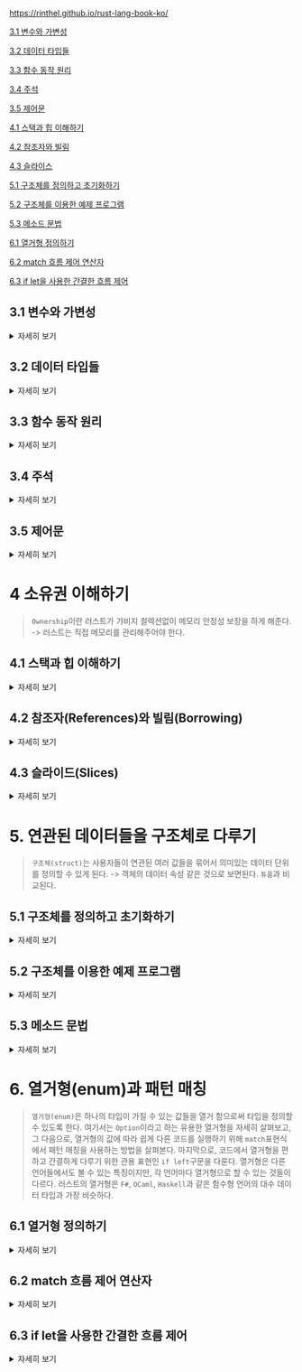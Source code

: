 https://rinthel.github.io/rust-lang-book-ko/

[3.1 변수와 가변성](#-3.1-변수와-가변성) 

[3.2 데이터 타입들](#32-데이터-타입들)

[3.3 함수 동작 원리](#33-함수-동작-원리)

[3.4 주석](#34-주석)

[3.5 제어문](#35-제어문)

[4.1 스택과 힙 이해하기](#41-스택과-힙-이해하기)

[4.2 참조자와 빌림](#42-참조자references와-빌림borrowing)

[4.3 슬라이스](#43-슬라이드slices)

[5.1 구조체를 정의하고 초기화하기](#51-구조체를-정의하고-초기화하기)

[5.2 구조체를 이용한 예제 프로그램](#52-구조체를-이용한-예제-프로그램)

[5.3 메소드 문법](#53-메소드-문법)

[6.1 열거형 정의하기](#61-열거형-정의하기)

[6.2 match 흐름 제어 연산자](#62-match-흐름-제어-연산자)

[6.3 if let을 사용한 간결한 흐름 제어](#63-if-let을-사용한-간결한-흐름-제어)

## 3.1 변수와 가변성
<details>
    <summary>자세히 보기</summary>
    
### 변수와 가변성

> Rust에서 기본 변수는 불변성이다. 변수가 불변성인 경우, 일단 값이 bound되면 해당 값을 변경할 수 없다.
> 만약에 불변성으로 선언한 것의 값을 변경하고자 하는 시도를 하면 컴파일 타임의 에러를 얻게 된다.

```rust
    let x = 5;
    println!("The value of x is: {}", x);
    x = 6;
    println!("The value of x is: {}", x);
```
이렇게 하고 <code>cargo run</code>을 실행시켜보면 다음과 같은 에러를 볼 수 있다.
![스크린샷 2023-06-11 오후 10 05 32](https://github.com/in-ch/rust_study/assets/49556566/edd552db-b141-41e0-ae98-7bf4e9f042fd)
> 에러가 나타나는 이유는 <code>불변성 변수에 재할당</code>이 문제가 된 것이다. 따라서 불변성 변수 <code>x</code>에 두 번째로 값을 할당했기 떄문이다. 
  우리가 이전에 불변성으로 선언한 것의 값을 변경하고자 하는 시도를 하면 컴파일 타임의 에러를 얻게 되고 이로 인해 버그가 발생할 수 있기 때문에 중요하다. 

### mut를 활용해서 가변성 추가하기

> <code>mut</code> 접두어를 통해 가변성 변수를 선언할 수 있다. 이는 변수의 값이 변경을 허용하는 것에 추가로 향후 코드를 보는 사람에게 코드의 다른 부분에서 해당 변수의 값을 변경할 것이라는 의도를 주지시켜준다. 
```rust
    fn main() {
        let mut x = 5;
        println!("The value of x is: {}", x);
        x = 6;
        println!("The value of x is: {}", x);
    }
```
![스크린샷 2023-06-11 오후 10 19 53](https://github.com/in-ch/rust_study/assets/49556566/451a6e93-50f2-4e49-99e9-07c228802ea8)


### 변수와 상수 간의 차이점들

> 불변성 변수와 마찬가지로 상수 또한 이름으로 bound된 후에는 값의 변경이 허용되지 않지만, 상수와 변수는 조금 다르다.

1. 상수는 const 키워드를 사용해야 하며 mut를 허용하지 않는다. -> 불변성 그 자체이다.
2. 상수는 전체 영역을 포함하여 어떤 영역에서도 선언될 수 있다. -> 코드의 많은 부분에서 사용될 필요가 있는 값을 다루는데 유용하다.
3. 상수는 오직 상수 표현식만 설정될 수 있지, 함수 호출의 결과값이나 그 외의 실행 시간에 결정되는 값이 설정될 수 없다.
   ex)
```rust
   const MAX_POINTS: u32 = 100_000;
```

### Shadowing

> 이전에 선언한 변수와 같은 새 변수를 선언할 수 있고, 새 변수는 이전 변수를 shadows를 하게 된다. -> 러스트인들은 이를 첫 변수가 두 번째에 의해 shadowed 됐다고 표현한다.
> let 키워드를 사용해서 반복하여 같은 변수명으로 변수를 shadow할 수 있다.

다음 예제는 x에 처음 5를 bind를 하고 shadow하여 원본에 1를 더해서 6더하고 이런 식으로 반복한다.

```rust
    let x = 5;
    let x = x + 1;
    let x = x + 2;

    println!("The value of x is: {}", x);
```

그런데 만약에 <code>let</code>를 사용하지 않고 <code>mut</code>로 선언하게 되면 컴파일 시 에러를 얻게 된다.

### mut과 let의 차이점

- <code>mut</code>와 <code>shadowing</code>의 차이점은 <code>let</code> 키워드를 다시 사용하여 효과적으로 새 변수를 선언하고, 값의 유형을 변경할 수 있으면서도 동일 이름을 사용할 수 있다는 점이다. 
- 변수를 지속적으로 변하게 싶으면 <code>mut</code>을 쓰고 변수를 새로 할당하고 싶으면 <code>let</code> 키워드를 쓰면 된다.
    
```rust
let spaces = "   ";
let spaces = spaces.len();
```
- 이게 가능한 이유는 첫 변수가 <b>문자열 유형</b>이고 두 번째 변수도 첫 번째 것과 동일한 이름을 가진 새롭게 정의된 <b>숫자 유형</b>의 변수이기 때문이다. 즉, 두번째 번수가 첫번째 변수를 덮어쓰기 한 것이다.

```rust
let mut spaces = "   ";
spaces = spaces.len();
```
- 이건 문제가 되는데 <code>spaces</code>가 첫번째 줄에서 문자형이고 두번째 줄에서 숫자형이기 때문에 컴파일-시의 에러가 발생하게 된다. 

</details>

## 3.2 데이터 타입들

<details>
    <summary>자세히 보기</summary>
    
> 기억해야할 것은 Rust에는 변수가 어떤 형태의 데이터인지 명시해줘야한다. -> 타입은 고정적이다. (컴파일 시 반드시 모든 변수의 타입이 정해져 있어야 한다.)
```rust
let guess: u32 = "42".parse().expect("Not a number!");
```
> 데이터의 타입은 크게 스칼라와 컴파운드, 둘로 나뉜다.

### 스칼라

스칼라는 하나의 값으로 표현되는 타입이다. (정수, 부동소수점 숫자, boolean, 문자 -> 이렇게 네가지를 보유하고 있다.)

- 정수형 : 소수점이 없는 숫자이다. 2장에서는 u32타입인 정수형을 사용했었다. -> 부호 없는 32비트 변수임을 나타냄. -> 만약 부호가 있다면 i32처럼 u대신 i로 시작함.

| Length | Signed | Unsigned |
|--------|--------|----------|
| 8-bit  | i8     | u8       |
| 16-bit | i16    | u16      |
| 32-bit | i32    | u32      |
| 64-bit | i64    | u64      |
| arch   | isize  | usize    |

- 여기서 <code>Signed</code>과 <code>Unsigned</code>의 차이점은 양수와 음수의 차이이다. 
- 각 부호 변수는 -2^(n - 1) 부터  2^(n - 1) - 1까지의 값을 포괄한다. 여기서 n은 사용되는 타입의 비트 수 이다. 즉, i8은 -(2^7) 에서 2^7 - 1 까지의 값, 즉 -128 에서 127 사이의 값을 저장할 수 있다. 미부호 타입은 0 에서 2^(n - 1) 까지의 값을 저장할 수 있다. 즉, u8 타입은 0 에서 2^(8 - 1) 다시 말해, 0 에서 255 까지의 값을 저장할 수 있습니다.

- isize와 usize 타입은 프로그램이 동작하는 컴퓨터 환경이 64-bits인지 32-bit인지에 따라 쓰인다.

### 정수형 리터럴

- Number literals Example

| Number literals | Example      |
|-----------------|--------------|
| Decimal         | 98_222       |
| Hex             | 0xff         |
| Octal           | 0o77         |
| Binary          | 0b1111_0000  |
| Byte (u8 only)  | b'A'         |

일반적인 경우에는 (심지어 64bit환경에서도) i32가 일반적으로 좋은 선택이다.

### 부동 소수점 타입
- Rust에는 소수점을 갖는 숫자인 부동소수점 숫자를 위한 두 가지 기본 타입이 있다. -> 32bit와 64bit의 크기를 가진 <code>f32</code>와 <code>f64</code>가 있다.
- 기본 타입은 <code>f64</code>인데 그 이유는 더 좋기 떄문이다.

ex)
```rust
let x = 2.0; // f64
let y:f32 = 3.0; // f32
```
- f32타입은 1배수의 정밀도인 부동소수점이고, f64는 2배수의 정밀도인 부동소수점이다.

### 수학적 연산들
  let을 사용하면 rust가 알아서 산출된 값을 변수로 bound한다.

ex)
```rust
// addition
let sum = 5 + 10;

    // subtraction
    let difference = 95.5 - 4.3;

    // multiplication
    let product = 4 * 30;

    // division
    let quotient = 56.7 / 32.2;

    // remainder
    let remainder = 43 % 5;
```

### Boolean 타입

일반적인 다른 언어와 사용법이 같다. <code>bool</code> 키워드를 사용한다.

ex)
```rust
fn main() {
let t = true;

    let f: bool = false; // with explicit type annotation

}
```

### 문자 타입
- Rust의 <code>char</code>는 이 언어의 가장 근본적인 알파벳 타입이다. 
- ''와 ""는 다르다. -> ""는 <code>string</code>이고 ''는 <code>char</code>이다.
- ''는 <code>Unicode Scalar</code>를 표현하는 값이고 이는 한국어/중국어/일본어, 이모티콘 등 모두 사용 가능한 char 타입이다. -> ""와 ''의 차이점에 대해서는 8장 String에서 더 자세히 다룬다.

### 복합 타입들

- 튜플은 다양한 타입의 몇 개의 숫자를 집합시켜 하나의 복합 타입으로 만드는 일반적인 방법이다.
- 괄호 안에 콤마로 구분되는 값들의 목록을 작성하여 튜플을 만든다. -> 다 달라도 된다.

ex)
```rust
let tup: (i32, f64, u8) = (500, 6.4, 1);
```

> 튜플은 단일 요소를 위한 복합계로 고려되었기에 전체가 bind된다. 개별적으로 끄내기 위해서는 구조분해를 해야한다.

ex)
```rust
let tup = (500, 6.4, 1);
let (x, y, z) = tup;
println!("The value of y is : {}", y);
```

> 구조분해에 추가로 뒤에 마침표(.) 뒤에 접근하기 원하는 값의 색인을 넣는 것을 통해 튜플의 요소에 직접적으로 접근할 수 있다.

ex)
```rust
let x: (i32, f64, u8) = (500, 6.4, 1);
let five_hundred = x.0;
let six_point_four = x.1;
let one = x.2;
```

뭔 배열에서 x[0]쓰는 것과 비슷하냐 ㅋㅋㅋㅋ
당연히 튜플의 첫 번째 색인은 0이다.

### 배열

튜플과 다르게 배열의 모든 요소는 모두 같은 타입이여야 한다. 또한 고정된 길이를 갖게 되며 한번 선언되면 크기는 <b>커지거나 작아지지 않는다.</b> -> 가변적이게 사용하고 싶다면 8장에서 배우는 벡터를 사용해야 한다.

ex)
```rust
let a = [1, 2, 3, 4, 5];
```

- 배열의 요소에 접근하기

일반적인 방법과 같다.
```rust
let a = [1, 2, 3, 4, 5];

    let first = a[0];
    let second = a[1];
```

- 여기서 다른 언어와 다른 점은 만약 배열의 크기가 넘은 index을 호출할 경우 Rust는 프로그램이 오류와 함께 종료될 때 패닉한다. -> 메모리 접근을 허용하고 계속 진행하는 대신 즉시 종료한다. -> 실행 중에 에러가 나오는 것이다.
- 배열이 유용할 때는 데이터를 heap보다 stack에 할당하는 것을 원하거나, 항상 고정된 숫자의 요소를 갖는다고 확신하고 싶을 때 사용하는 것이다. 

ex) 월 단위
```rust
let months = ["January", "February", "March", "April", "May", "June", "July",
              "August", "September", "October", "November", "December"];
```

</details>

## 3.3 함수 동작 원리

<details>
    <summary>자세히 보기</summary>

> <code>fn</code> 키워드를 이용해서 함수를 만들 수 있다.
> Rust는 <code>뱀 형태</code>로 변수나 함수 이름의 규칙으로 사용한다. (ex some_function )
> <code>뱀 형태</code>에서는 모든 문자는 소문자를 사용하며 밑줄 표시로 단어를 구분한다. 

```rust
fn main() {
    println!("Hello world");
}

fn another_function() {
    println!("Another function.");
}
```

- <code>main()</code> 함수 앞에 <code>anotion_function()</code>를 써도 상관없다.

### 함수의 매개변수
  > 함수는 함수 고유한 부분인 특별한 변수 매개변수를 갖는 형식으로 선언될 수 있다.
  > 여기서 전달되는 상수를 전달인자라고 부른다. 여기서 <code>전달인자</code>와 <code>매개변수</code>를 혼용해서 사용하는 경향이 있다. 

```rust
fn main() {
    another_function(5);
}

fn another_function(x: i32) {
    println!("The value of x is: {}", x);
}
```

> 위의 예제는 x 매개변수를 선언하고 형식은 i32로 한 것이다.

- 여기서 x는 <code>매개변수</code>이고 x값에 들어간 5가 <code>전달인자</code>이다.

### 함수의 표현식

```rust
fn main() {
    let x = 5;

    let y = {
        let x = 3;
        x + 1
    };

    println!("The value of y is: {}", y);
}
```

> 여기서 y안에 x를 선언했는데, x + 1은 뒤에 세미클론이 없다는 게 특징이다.
  표현식은 종결을 나타내는 세미콜론을 사용하지 않는다. 만약 세미콜론을 표현식 마지막에 추가하면, 이는 구문으로 변경되고 반환 값이 아니게 된다.


### 반환 값을 갖는 함수
  > 함수는 그들을 호출한 코드에 값을 반환할 수 있다.
    그들의 타입은 화살표 (->) 뒤에 선언해야 한다.

```rust
fn five() -> i32 {
    5
}

fn main() {
    let x = five();

    println!("The value of x is: {}", x);
}
```

> 여기서 five는 단지 5를 적어놨는데 Rust에서는 이게 함수로 허용된다.
  근데 5뒤에 ;를 찍으면 콘솔에서 에러를 반환한다. 왜냐하면 반환값이 없기 때문이다. 

</details>

## 3.4 주석

<details>
    <summary>자세히 보기</summary>

    > 러스트에서도 주석을 사용할 수 있다.

```rust
// Hello, world. 
```

</details>


## 3.5 제어문

<details>
    <summary>자세히 보기</summary>

> 여기서는 if표현식과 반복문에 대해서 공부해보자.

### if 표현식
  사용법

```rust
fn main() {
    let numver = 3;
    if number < 5 {
        println!("condition was true");
    } else {
        println!("condition was false");
    }
}
```

일반적인 사용법이랑 같은데 다른 점은 ()가 빠져있다.
그리고 이번 코드의 조건은 반드시 bool이어야 한다.

```rust
fn main() {
    let number = 6;

    if number % 4 == 0 {
        println!("number is divisible by 4");
    } else if number % 3 == 0 {
        println!("number is divisible by 3");
    } else if number % 2 == 0 {
        println!("number is divisible by 2");
    } else {
        println!("number is not divisible by 4, 3, or 2");
    }
}
```

### let 구문에서 if문 사용 가능하다.

```rust
fn main() {
    let condition = true;
    let number = if condition {
        5
    } else {
        6
    };

    println!("The value of number is: {}", number);
}
```

> 이렇게 하면 if 식에서 산추된 값이 bound되게 된다.
  단, if식에 속한 각 return 값은 반드시 같은 타입이여야 한다. 

- 만약에 다음과 같이 한다면 오류가 나오게 된다. 

```rust
fn main() {
    let condition = true;

    let number = if condition {
        5
    } else {
        "six"
    };

    println!("The value of number is: {}", number);
}
```

![스크린샷 2023-06-16 오후 11 45 07](https://github.com/in-ch/rust_study/assets/49556566/d8731b72-63bf-45a9-95e9-b0133fa254a0)

### loop 문
  > loop keyword는 Rust에게 그만두라고 명시하여 알려주기 전까지 코드 블럭을 반복 수행한다.
  > CTRL + C 를 통해 종료 시킬 수 있다.
  > 혹은 <code>break</code> keyword를 위치시켜 프로그램이 언제 루프를 멈춰야 하는지 알려줄 수 있다.

```rust
fn main() {
    loop {
        println!("again!");
    }
}
```

### while 문
  > while 문을 통해 조건이 참일때까지만 실행하는 반복문을 만들 수 있다.

```rust
fn main() {
    let mut number = 3;

    while number != 0 {
        println!("{}!", number);

        number = number - 1;
    }

    println!("LIFTOFF!!!");
}
```

### for문 + while

```rust
fn main() {
    let a = [10, 20, 30, 40, 50];
    let mut index = 0;

    while index < 5 {
        println!("the value is: {}", a[index]);

        index = index + 1;
    }
}
```

> 근데 안정성을 높이기 위해서 다음과 같이 할 수 있다.

```rust
fn main() {
    let a = [10, 20, 30, 40, 50];

    for element in a.iter() {
        println!("the value is: {}", element);
    }
}
```

> 혹은 range을 역순하는 rev메소드를 사용해서 다음과 같이 할 수 있다.

```rust
fn main() {
    for number in (1..4).rev() {
        println!("{}!", number);
    }
    println!("LIFTOFF!!!");
}
```

</details>


# 4 소유권 이해하기

> <code>Ownership</code>이란 러스트가 가비지 컬렉션없이 메모리 안정성 보장을 하게 해준다. -> 러스트는 직접 메모리를 관리해주어야 한다.

## 4.1 스택과 힙 이해하기

<details>
    <summary>자세히 보기</summary>

### 스택과 힙 

- 스택과 힙 둘 다 코드상에서 런타임에 사용할 수 있는 메모리의 부분이다. 다만 둘은 다른 방식으로 구조화 되어 있다.

> 스택은 기본적으로 접시와 같이 위로 쌓고 위에서부터 제거한다. 그리고 데이터를 추가하는 것을 pushing on the stack이라고 하고, 제거하는 것을 popping off the stack이라고 한다.
  이렇게 함으로써 데이터를 넣어두기 위한 공간과 데이터를 가져올 공간을 검색할 필요가 없기 때문에 (항상 스택의 꼭대기가 그 공간이기 때문에) 빠르게 동작한다.
  또한 스택은 빠르기를 위해 스택에 담긴 모든 데이터가 결정되어 있는 고정된 크기를 가진다.

> 힙은 크기가 결정되어 있지 않거나 크기가 변경될 수 있는 데이터를 저장한다. -> 포인터를 써야하는데 운영체제가 충분히 커다란 힙 안의 빈 어떤 지점을 찾아서 이 곳을 사용중이라고 표시하고, 해당 지점의 포인터를 우리에게 돌려준다. 이 절차를 allocation on the heap이라고 한다. -> 포인터를 따라가야 하기 때문에 좀 느리다.

### 소유권의 규칙 

1. 러스트의 각각의 값은 해당값의 <code>오너(owner)</code>라고 불리우는 변수를 갖고 있다.
2. 한번에 딱 하나의 오너만 존재할 수 있다.
3. 오너가 스코프 밖으로 벗어나는 떄, 값은 버려진다. (dropped).

- 예를 들어 다음과 같은 변수가 있다고 하자.

```rust
{
    let string = "hello";
} // 여기까지만 유효하다. 
```

여기서 기억할 것은

1. 스코프 안에서 <code>string</code>은 유효하다.
2. 여기서 변수 <code>string</code>은 <code>스트링 레터널</code>이라고 한다. 
3. 이 유효기간은 스코프 밖으로 벗어날 때가지 지속된다.
   이것은 데이터 타입들이 스택에 저장되어있다가 스코프를 벗어날 때 스택으로부터 팝(pop)이 된다.
   그렇다면 힙에 저장되는 데이터들은 어떻게 될까??

### <code>String</code> 타입 

- 다음과 같은 변수가 있다고 보자.

```rust
let string = String::from("hello");
```

- 더블 콜론(::)은 우리가 string_from과 같은 이름을 쓰기 보다는 String 타입 아래의 from 함수를 특정지을 수 있도록 해주는 네임스페이스 연산자이다.
- 다음과 같이하면 변수는 변할 수 있다.

```rust
let mut s = String::from("hello");

s.push_str(", world!"); // push_str()은 해당 스트링 리터럴을 스트링에 붙여줍니다.

println!("{}", s); // 이 부분이 `hello, world!`를 출력할 겁니다.
```
- 여기서 <code>String</code>으로 선언하면 변할 수 있는데, 왜 <code>스트링 레터널</code>은 변하지 않을까? (스코프 안에서만 유효할까?)
- 차이점은 두 타입이 메모리를 쓰는 방식에 있다. 
1. 스트링 리터널 = 컴파일 타임에 알 수 있도록 텍스트가 최종 실행 파일에 직접 하드코딩이 되었다. -> 효율적이고 빠르게 된다.
2. String타입 = <code>String</code> 타입은 변경 가능하고 커질 수 있는 텍스트를 지원하기 위해 만들어 졌고 힙에서 컴파일 타임에는 알 수 없는 어느 정도 크기의 메모리 공간을 할당받아 내용물을 저장할 필요가 있다. -> 런타임에 운영체제로부터 메모리가 요청되어야 한다. <code>String</code>의 사용이 끝났을 때 운영체제에게 메모리를 반납할 방법이 필요하다.
    - 여기서 2번의 경우 <code>Rust</code>는 <code>GC</code>가 없기 때문에 아주 중요한 예제이다.
    - 따라서 <code>GC</code>가 없을 경우, 할당받은 메모리가 더 필요없는 시점을 알아서 명시적으로 이를 반납하는 코드를 호출하는 것은 프로그래머의 책임이 된다. 

- <code>String</code>이 요구한 메모리를 운영체제에게 반납하는 자연스러운 지점이 있다. s가 스코프 밖으로 벗어날 때이다. 변수가 스코프 밖으로 벗어나면, 러스트는 우리를 위해 특별한 함수를 호출한다. 이 함수를 <code>drop</code>이라고 부르고, String의 메모리를 개발자가 반환하도록 하는 코드를 집어넣을 수 있다. 러스트는 } 괄호가 닫힐때 자동적으로 drop을 호출합니다.
- 요약하자면 <code>rust</code>는 괄호가 닫힐때 자동적으로 <code>drop</code>을 호출한다. 

- 이 패턴은 매우 단순해 보이지만, 우리가 <code>힙</code>에 할당시킨 데이터를 사용하는 여러 개의 변수를 사용하고자 할 경우와 같이 좀더 복잡한 상황에서, 코드의 동작은 예기치 못할 수 있다. 이제 그런 경우을 살펴보자.

### 변수와 데이터가 상호작용하는 방법: 이동(move)

다음과 같은 코드가 있다고 보자.

```rust
let s1 = String::from("hello");
let s2 = s1;
```

> 이렇게하면 s1는 무효화되기 때문에 얇은 복사와 비슷한 개념인 이동(move)된다. 즉, s1의 값은 s2로 옮겨지는 것이다.
  만약 s1이 무효화되지 않았다면 drop됐을 때 s1, s2가 동시에 해제되기 때문에 <code>double free</code>라는 오류가 발생하여 메모리 안정성 버그가 생긴다.
![trpl04-04](https://user-images.githubusercontent.com/49556566/205492117-7cbf6079-ca5f-4e81-900d-7018844d960e.svg)

### 변수와 데이터가 상호작용하는 방법: 클론

- 만약 <code>string</code>의 <code>스택 데이터</code> 뿐 아니라 <code>힙 데이터</code>를 깊이 복사하기를 원한다면, <code>clone</code>이라는 공용 메소드를 사용해야 한다.

```rust
let s1 = String::from("hello");
let s2 = s1.clone();

println!("s1 = {}, s2 = {}", s1, s2);
```

### 스택에만 있는 데이터 복사: 복사

```rust
let x = 5;
let y = x;

println!("x = {}, y = {}", x, y);
```

> 이 코드는 <code>clone</code>을 호출하지 않았지만, x도 유효하고 y로 이동하지 않았다. 
  이유는 정수형과 같이 컴파일 타입에 결정되어 있는 크기의 타입은 <code>스택</code>에 모두 저장되기 때문에, 실제 값의 복사본이 빠르게 만들어질 수 있기 때문이다. 

- Copy가 가능한 정수형 타입들
  1. u32와 같은 모든 정수형 타입들
  2. true와 false값을 갖는 bool
  3. f64와 같은 모든 부동 소수점 타입들
  4. Copy가 가능한 타입만으로 구성된 튜플들 (i32, i32)는 copy가 되자만 (i32, String)은 안된다.

### 소유권과 함수 

```rust
fn main() {
    let s = String::from("hello");  // s가 스코프 안으로 들어옴

    takes_ownership(s);             // s의 값이 함수 안으로 이동
                                    // ... 그리고 이제 더이상 유효하지 않음
    let x = 5;                      // x가 스코프 안으로 들어옴

    makes_copy(x);                  // x가 함수 안으로 이동했지만
                                    // i32는 Copy가 되므로, x를 이후에 계속
                                    // 사용 가능

} // 여기서 x는 스코프 밖으로 나가고, s도 그 후 나간다. 하지만 s는 이미 이동되었으므로,
  // 별다른 일이 발생하지 않음.

fn takes_ownership(some_string: String) { // some_string이 스코프 안으로 들어옴
    println!("{}", some_string);
} // 여기서 some_string이 스코프 밖으로 벗어났고 `drop`이 호출, 메모리는
  // 해제되었습니다.

fn makes_copy(some_integer: i32) { // some_integer이 스코프 안으로 들어옴.
    println!("{}", some_integer);
} // 여기서 some_integer가 스코프 밖으로 벗어났습니다. 별다른 일은 발생하지 않음.
```

- 여기서 만일 <code>s</code>를 <code>takes_ownership</code> 함수를 호출한 이후에 사용하려 한다면, 러스트는 컴파일 타입 오류를 낼 것이다. 

- 또다른 예제 

```rust
fn main() {
    let s1 = gives_ownership();         // gives_ownership은 반환값을 s1에게
                                        // 이동

    let s2 = String::from("hello");     // s2가 스코프 안에 들어옴

    let s3 = takes_and_gives_back(s2);  // s2는 takes_and_gives_back 안으로
                                        // 이동되었고, 이 함수가 반환값을 s3으로도
                                        // 이동

} // 여기서 s3는 스코프 밖으로 벗어났으며 drop이 호출. s2는 스코프 밖으로
  // 벗어났지만 이동되었으므로 아무 일도 일어나지 않음. s1은 스코프 밖으로
  // 벗어나서 drop이 호출

fn gives_ownership() -> String {             // gives_ownership 함수가 반환 값을
                                             // 호출한 쪽으로 이동시킴  

    let some_string = String::from("hello"); // some_string이 스코프 안에 들어옴

    some_string                              // some_string이 반환되고, 호출한 쪽의
                                             // 함수로 이동
}

// takes_and_gives_back 함수는 String을 하나 받아서 다른 하나를 반환
fn takes_and_gives_back(a_string: String) -> String { // a_string이 스코프
                                                      // 안으로 들어옴

    a_string  // a_string은 반환되고, 호출한 쪽의 함수로 이동
}
```

</details>



## 4.2 참조자(References)와 빌림(Borrowing) 

<details>
    <summary>자세히 보기</summary>

- 위의 예제에서 마지막에 등장한 튜플을 이용하는 이슈는 <code>String</code>을 호출하는 함수 쪽으로 반환함으로써 <code>calculate_length</code>를 호출한 이후에도 여전히 <code>String</code>을 이용할 수 있도록 하는 것인데, 그 이유는 <code>String</code>이 <code>calculate_length</code> 안쪽으로 이동되었기 떄문이다. 

- 또 다른 예제 

```rust
fn main() {
    let s1 = String::from("hello");

    let len = calculate_length(&s1);

    println!("The length of '{}' is {}.", s1, len);
}

fn calculate_length(s: &String) -> usize {
    s.len()
}
```

- 변수 선언부와 함수 반환값에 있던 튜플 코드가 모두 없어졌다. 
- <code>calculate_length</code> 함수에 <code>&s1</code>를 넘기고, 함수의 정의 부분에는 <code>String</code>이 아니라 <code>&String</code>을 이용했다는 점을 주목

- 이 엠퍼센드(&) 기호가 <code>참조자</code>이며, 이는 어떤 값을 소유권을 넘기지 않고 참조할 수 있도록 해준다. 

> <code>&s1</code>문법은 우리가 <code>s1</code>의 값을 참조하지만 소유하지 않는 참조자를 생성하였으므로, 
   소유권을 갖고 있지 않기 떄문에, 이 참조자가 가리키는 값은 참조자가 스코프 밖으로 벗어났을 때도 메모리가 반납되지 않는다.

### 참조자를 통해 빌린 값을 고치려고 한다면 무슨 일이 일어날까? 

- 예제 
```rust
fn main() {
    let s = String::from("hello");

    change(&s);
}

fn change(some_string: &String) {
    some_string.push_str(", world");
}
```
> 이렇게 하면 오류가 발생한다. 왜냐하면 변수가 기본적으로 불변인 것처럼, 참조자도 불변이기 때문이다. 

### 가변 참조자(Mutable References)

> 이를 위해 <code>Mutable References</code>를 사용해야 한다. 

- 단, 특정 스코프 내에서 가변 참조자는 딱 하나만 만들 수 있다.

```rust
fn main() {
    let mut s = String::from("hello");
    change(&mut s);
}

fn change(some_string: &mut String) {
some_string.push_str(", world");
}
```

- 또한 불변 참조자와 가변 참조자를 동시에 사용할 수 없다. 
```rust
let mut s = String::from("hello");

let r1 = &s; // 문제 없음
let r2 = &s; // 문제 없음
let r3 = &mut s; // 큰 문제
```

### 댕글러 참조자(Dangling References)

- <code>댕글러 포인터</code>란 어떤 메모리를 가리키는 포인터를 보존하는 동안, 그 메모리를 해제함으로써 다른 개체에게 사용하도록 줘버렸을 지도 모를 메모리를 참조하고 있는 포인터를 말한다. 
- 단, <code>rust</code>는 참조자들이 댕글링 참조자가 되지 않도록 보장해준다. -> 어떠한 데이터의 참조자를 만들었다면, 컴파일러는 그 참조자가 스코프 밖으로 벗어나기 전에는 데이터가 스코프 밖으로 벗어나지 않을 것임을 확인해 줄 것이다.

- 댕글링 참조자를 만드는 시도
```rust
fn main() {
    let reference_to_nothing = dangle();
}

fn dangle() -> &String {
    let s = String::from("hello");

    &s
}
```

> 위의 예제는 오류가 발생한다. 왜나하면 <code>&s</code>는 스코프를 벗어났을 때 자동으로 메모리에서 할당 해제되기 떄문이다. 
  다음과 같이 해야 한다. 
```rust
fn no_dangle() -> String {
    let s = String::from("hello");

    s
}
```

### 참조자의 규칙
1. 어떠한 경우이든 간, 둘 중 하나만 가질 수 있다.
    - 하나의 가변 참조자
    - 임의 개수의 불변 참조자들
2. 참조자는 항상 유효해야만 한다.


</details>


## 4.3 슬라이드(Slices)

<details>
    <summary>자세히 보기</summary>

### 슬라이스(Slices)
> 소유권을 갖지 않는 또다른 데이터 타입은 슬라이스이다. 
  슬라이스는 컬렉션 전체가 아닌 컬렉션의 연속된 일련의 요소들을 참조할 수 있게 한다.
  <code>[start ... end]</code> 문법을 사용하고 start로 시작해 end는 포함하지 않는 연속 범위를 나타낸다.

```rust
let s = String::from("hello world");

let hello = &s[0..5];
let world = &s[6..11];
```

- 0으로 시작하면 start 생략 가능
- 끝까지 포함하면 end 생략 가능
- 전체 스트링의 슬라이스를 만든다면 양쪽 값 생략 가능 

```rust
let s = String::from("hello world");

let slice1 = &s[..2]; // start 생략 가능
let slice2 = &s[3..]; // end 생략 가능 
let slice3 = &s[..]; // 둘다 생략 가능  
```

### 정리 

- 스트링 리터럴은 슬라이스이다.

- 배열의 슬라이스, 그리고 배열의 슬라이스는 &[i32] 타입을 갖는다.

```rust
let a = [1, 2, 3, 4, 5];

let slice = &a[0..4];
```

> 소유권, 빌림, 그리고 슬라이스의 개념은 러스트 프로그램의 메모리 안정성을 컴파일 타임에 보장하는 것이다. 러스트 언어는 다른 시스템 프로그래밍 언어와 같이 메모리 사용에 제어권을 주지만, 데이터의 소유자가 스코프 밖으로 벗아났을 때 소유자가 자동적으로 데이터를 버리도록 하는 것은 이러한 제어를 위해 추가적인 코드 작성이나 디버깅을 하지 않아도 된다는 것이다.

</details>


# 5. 연관된 데이터들을 구조체로 다루기
> <code>구조체(struct)</code>는 사용자들이 연관된 여러 값들을 묶어서 의미있는 데이터 단위를 정의할 수 있게 된다. -> 객체의 데이터 속성 같은 것으로 보면된다. 
> <code>튜플</code>과 비교된다.

## 5.1 구조체를 정의하고 초기화하기

<details>
    <summary>자세히 보기</summary>

- <code>구조체(Struct)</code>은 튜플과 비슷하다. 튜플과 비슷하게 구조체의 구성요소들은 각자 다른 타입을 지닐 수 있다. 
- 튜플과는 다르게 각 구성요소들은 명명할 수 있어 값이 의미하는 바를 명확하게 인지할 수 있다. (튜플보다 유연하다.)
- <code>struct</code> 키워드를 입력해서 구조체를 만들 수 있다.

```rust
struct User {
    username: String,
    email: String,
    sign: u64,
    active: bool,
}
```
> 구조체를 사용하려면 인스턴스(instance)를 생성해야 한다. key, value를 사용한다.

```rust
let user1 = User {
    email: String::from("someone@example.com"),
    username: String::from("someusername123"),
    active: true,
    sign_in_count: 1,
};
```

> 구조체는 .을 사용해서 불러오면 되고 =를 사용해서 값을 변경할 수 있다. (반드시 <code>mutable</code>이여야 한다.)

```rust
let mut user1 = User {
    email: String::from("someone@example.com"),
    username: String::from("someusername123"),
    active: true,
    sign_in_count: 1,
};

user1.email = String::from("anotheremail@example.com");
```

### 변수명이 필드명과 같을 때 간단하게 필드 초기화하기 
- 변수명과 구조체의 필드명이 같다면, <code>필드 초기화 축약법</code>을 이용할 수 있다. 

```rust
fn build_user(email: String, username: String) -> User {
    User {
        email: email,
        username: username,
        active: true,
        sign_in_count: 1,
    }
}

fn build_user(email: String, username: String) -> User {
    User {
        email,
        username,
        active: true,
        sign_in_count: 1,
    }
}
```

### 구조체 갱신법을 이용하여 기존 구조체 인스턴스로 새 구조체 인스턴스 생성하기 

- 존재하는 인스턴스에서 기존 값의 대부분은 재사용하고, 몇몇 값만 바꿔 새로운 인스턴스를 정의할 수 있다. 
- 밑의 예제에서는 <code>user2</code>에 <code>email</code>과 <code>username</code>은 새로 할당하고, 나머지들은 <code>user1</code>의 값들을 그대로 사용해서 새로운 인스턴스를 생성하는 법을 보여준다. 

```rust
let user1 = User {
    email: String::from("another@example.com"),
    username: String::from("anotherusername567"),
    active: user1.active,
    sign_in_count: user1.sign_in_count,
};

let user2 = User {
    email: String::from("another@example.com"),
    username: String::from("anotherusername567"),
    ..user1
};
```

### 이름이 없고 필드마다 타입은 다르게 정의 가능한 튜플 구조체 

- <code>튜플 구조체</code>는 일반적인 구조체 정의방법과 똑같이 <code>struct</code>키워드를 통해 정의할 수 있고, 튜플의 타입 정의가 키워드 뒤에서 이루어지면 된다. 

```rust
struct Color(i32, i32, i32);
struct Point(i32, i32, i32);

let black = Color(0, 0, 0);
let origin = Point(0, 0, 0);
```
</details>


## 5.2 구조체를 이용한 예제 프로그램

<details>
    <summary>자세히 보기</summary>

> 사각형의 넓이를 계산하는 프로그램을 작성한다. 

rectangles라는 사각형의 넓이를 계산하는 프로그램이다.
```rust
fn main() {
    let length1 = 50;
    let width1 = 30;

    println!(
        "The area of the rectangle is {} square pixels.",
        area(length1, width1)
    );
}

fn area(length: u32, width: u32) -> u32 {
    length * width;
}
```

### 튜플을 이용한 리펙토링 
> 길이와 너비를 함께 묶는다면 더 읽기 쉽고 관리하기도 쉬울 것이다.

```rust
fn main() {
    let rect1 = (50, 30);

    println!(
        "The area of the rectangle is {} square pixels.",
        area(rect1)        
    );
}

fn area(dimensions: (u32, u32)) -> u32 {
    dimensions.0 * dimensions.1
}
```

> 이제 하나의 인자만 넘기면 된다. length가 튜플 인덱스 0이고 width가 튜플 인덱스 1이라는 점을 기억해야 한다.


### 구조체를 이용한 리팩토링: 의미를 더 추가하기 
> 데이터에 이름표를 붙여서 의미를 부여하기 위해 구조체를 이용할 수 있다. 

```rust
struct Rectangle {
    length: u32,
    length: u32,
}

fn main() {
    let rect1 = Rectangle { length: 50, width: 30 };

    println!(
        "The area of the rectangle is {} square pixels",
        area(&rect1)
    );
}

fn area(rectangle: &Rectangle) -> u32 {
    rectangle.length * rectangle.width
}
```

- 구조체의 소유권을 원하기 보다 빌리기를 원하기 떄문에 <code>&</code>을 사용하였다. 

### 파생 트레잇(derived trait)으로 유용한 기능 추가하기

> 디버깅하는 동안 구조체 내의 모든 값을 보기 위해서 <code>Rectangle</code>의 인스턴스를 출력할 수 있다면 도움이 될 것 이다.
  <code>구조체</code>를 사용하는 경우, <code>println!</code>이 출력을 형식화하는 방법은 덜 명확한데 이는 표시 방법의 가능성이 더 많기 때문이다. 
  따라서 <code>구조체</code>를 사용하기 위해 <code>파생 트레잇</code>을 사용해야 한다.

```rust
#[derive(Debug)]
struct Rectangle {
    length: u32,
    width: u32,
}

fn main() {
    let rect1 = Rectangle { length: 50, width: 30 };

    println!("rect1 is {:?}", rect1);
}
```

- 러스트는 우리를 위해 <code>derive 어노테이션</code>을 이용한 여러 트레잇을 제공하여 우리의 커스텀 타입에 대해 유용한 동작을 추가할 수 있도록 해준다.

</details>



## 5.3 메소드 문법

<details>
    <summary>자세히 보기</summary>

> 메소드는 함수와 유사하다. <code>fn 키워드</code>와 이름을 가지고 선언되고, 파라미터와 반환값을 가지고 있으며, 다른 어딘가로부터 호출되었을때 실행될 코드를 담고 있다.
> 다만 메소드는 함수와는 달리 구조체의 내용 안에 정의되며 첫번째 파라미터가 언제나 <code>self</code>인데, 이는 메소드가 호출되고 있는 <code>구조체의 인스턴스</code>를 나타낸다.

### 메서드 정의하기 

예제
```rust
#[derive(Debug)]
struct Rectangle {
    length: u32,
    width: u32,
}

impl Rectangle {
    fn area(&self) -> u32 {
        self.length * self.width
    }
}

fn main() {
    let rect1 = Rectangle { length: 50, width: 30 };

    println!(
        "The area of the rectangle is {} square pixels.",
        rect1.area()
    );
}
```

> <code>Rectangle</code>의 내용 안에 함수를 정의하기 위해서는, <code>impl(구현: implementation)</code> 블록을 시작한다. 그 다음 <code>area</code>함수를 <code>impl</code> 중괄호로 옮기고 시그니처 및 본체 내의 모든 곳에 있는 파라미터를 <code>self</code>로 변경시킨다. 
> <code>area</code>의 시그니처 내에서는, rectangle: &Rectangle 대신 <code>&self</code>가 사용되었는데 이는 메소드가 <code>impl Rectangle</code> 내용물 안에 위치하고 있어 러스트가 <code>self</code>의 타입이 Rectangle 라는 사실을 알 수 있기 때문이다.
> <code>&</code>을 썻기 때문에 소유권을 빌려오는 것을 알 수 있다.  

### 더 많은 파라미터를 가진 메소드

예제 2 
```rust
impl Rectangle {
    fn area(&self) -> u32 {
        self.length * self.width
    }

    fn can_hold(&self, other: &Rectangle) -> bool {
        self.length > other.length && self.width > other.width
    }
}

fn main() {
    let rect1 = Rectangle { length: 50, width: 30 };
    let rect2 = Rectangle { length: 40, width: 10 };
    let rect3 = Rectangle { length: 45, width: 60 };

    println!("Can rect1 hold rect2? {}", rect1.can_hold(&rect2));
    println!("Can rect1 hold rect3? {}", rect1.can_hold(&rect3));
}
```

### 연관 함수

> <code>impl</code> 블록의 유용한 기능은 <code>self</code> 파라미터를 갖지 않는 함수도 <code>impl</code> 내에 정의하는 것이 허용된다는 것이다. 이걸 <code>연관 함수(associated functions)</code>라고 부른다. 
> 연관 함수는 새로운 구조체의 인스턴스를 반환해주는 생성자로서 자주 사용된다. 

```rust
impl Rectangle {
    fn square(size: u32) -> Rectangle {
        Rectangle { length: size, width: size }
    }
}
```
> 이 연관 함수를 호출하기 위해서는 <code>let sq = Rectangle::square(3);</code> 처럼, 구조체 이름과 함께 <code>::</code> 문법을 이용한다. 
  이 함수는 구조체의 이름공간 내에 있다.

### 정리 
> 구조체는 커스텀 타입을 만들 수 있게 해준다. 구조체를 이용함으로써, 연관된 데이터의 조각들을 서로 연결하여 유지할 수 있으며 각 데이터 조각에 이름을 붙여 코드를 더 명확하게 만들어 줄 수 있다. 

</details>

# 6. 열거형(enum)과 패턴 매칭 
> <code>열거형(enum)</code>은 하나의 타입이 가질 수 있는 값들을 열거 함으로써 타입을 정의할 수 있도록 한다.
  여기서는 <code>Option</code>이라고 하는 유용한 열거형을 자세히 살펴보고, 그 다음으로, 열거형의 값에 따라 쉽게 다른 코드를 실행하기 위해 <code>match</code>표현식에서 패턴 매칭을 사용하는 방법을 살펴본다.
  마지막으로, 코드에서 열거형을 편하고 간결하게 다루기 위한 관용 표현인 <code>if left</code>구문을 다룬다. 
> 열거형은 다른 언어들에서도 볼 수 있는 특징이지만, 각 언어마다 열거형으로 할 수 있는 것들이 다르다.
  러스트의 열거형은 <code>F#</code>, <code>OCaml</code>, <code>Haskell</code>과 같은 함수형 언어의 대수 데이터 타입과 가장 비슷하다. 

## 6.1 열거형 정의하기 

<details>
    <summary>자세히 보기</summary>

> 열거형은 다음과 같은 때에 유용할 것이다. 예를 들어 아이피같은 경우는 두 개의 주요한 표준이 있다. 바로 버전4와 버전6인데, 경우의 수가 이 두개가 전부이기 때문에 모든 가능한 값들을 나열(enumerate)하는 게 더 좋을 것이다. 

```rust
enum IpAddrKind {
    V4,
    V6,
}
```
이렇게 하면 <code>IpAddrKind</code>는 우리의 코드 어디에서나 쓸 수 있는 데이터 타입이 되었다.

### 열거형 값 

```rust
let four = IpAddrKind::V4;
let six = IpAddrKind::V6;
```
- <code>열거형의 variants</code>는 열거형을 정의한 식별자에 의해 이름 공간이 생기며, 두 개의 콜론을 사용하여 둘을 구분할 수 있다.  
- 다음과 같이 <code>IpAddrKind</code>타입을 인자로 받는 함수를 정의할 수 있다.
```rust
fn route(ip_type: IpAddrKind) { }
```

> 그리고 <code>variant</code> 중 하나를 사용해서 다음과 같이 함수를 호출할 수 있다.
```rust
route(IpAddrKind::V4);
route(IpAddrKind::V6);
```

### 좀 더 긴 예제 
```rust
enum IpAddrKind {
    V4,
    V6,
}

struct IpAddr {
    kind: IpAddrKind,
    address: String,
}

let home = IpAddr {
    kind: IpAddrKind::V4,
    address: String::from("127.0.0.1"),
};

let loopback = IpAddr {
    kind: IpAddrKind::V6,
    address: String::from("::1"),
};
```
- 이렇게 <code>구조체에 넣을 수 있다.</code>

- 또다른 예제 
```rust
enum IpAddr {
    V4(String),
    V6(String),
}

let home = IpAddr::V4(String::from("127.0.0.1"));

let loopback = IpAddr::V6(String::from("::1"));
```
- 각 열거형 <code>variant</code>에 데이터를 직접 넣는 방식을 사용해서 열거형을 구조체의 일부로 사용하는 방식보다 더 간결하게 동일한 개념을 표현할 수 있다.
- 각 <code>IpAddr</code>열거형의 새로운 정의에서는 두 개의 <code>V4</code>와 <code>V6</code>는 연관된 <code>String</code> 타입의 값을 갖게 된다.
- 이렇게 하니깐 각 <code>variant</code>에 직접 데이터를 붙임으로써, 구조체를 굳이 사용할 필요가 없어졌다. 

- 또다른 예제 
```rust
enum IpAddr {
    V4(u8, u8, u8, u8),
    V6(String),
}

let home = IpAddr::V4(127, 0, 0, 1);

let loopback = IpAddr::V6(String::from("::1"));
```
- 이렇게 각 <code>enum</code>에 다른 구조를 넣을 수 있다. 
- 또 열거형에는 어떤 자료형이든지 넣을 수 있다. 


### Option 열거형과 Null 값 보다 좋은 점들.
> <code>Option</code> 타입은 많이 사용되는데, 값이 있거나 없을 수도 있는 아주 흔한 상황을 나타내기 때문이다.
  <code>null</code> 값으로 발생하는 문제는, <code>null</code>값을 <code>null</code>이 아닌 값처럼 사용하려고 할 때 여러 종류의 오류가 발생할 수 있다는 것이다. 
  그래서 <code>null</code>대신 <code>Option</code>을 쓰는 게 좋다. 

```rust
enum Option<T> {
    Some(T),
    None,
}

let some_number = Some(5);
let some_string = Some("a string");

let absent_number: Option<i32> = None;
```

### 왜 Option<T> 가 null 을 갖는 것보다 나을까? 

- 만약 다음과 같이 하면 오류가 발생한다. 
```rust
let x: i8 = 5;
let y: Option<i8> = Some(5);

let sum = x + y;
```
> 이렇게 하면 오류가 발생한다. 왜냐하면 <code>i8</code>과 <code>Option<i8></code>은 다른 타입이기 때문이다. 
  다르게 얘기하자면, <code>T</code> 에 대한 연산을 수행하기 전에 <code>Option<T></code> 를 <code>T</code> 로 변환해야 한다. 
  일반적으로, 이런 방식은 <code>null</code>과 관련된 가장 흔한 이슈 중 하나를 발견하는데 도움을 준다. -> 실제로 <code>null</code> 일 때, <code>null</code> 이 아니라고 가정하는 경우이다. 

</details>

## 6.2 match 흐름 제어 연산자

<details>
    <summary>자세히 보기</summary>

- 러스트는 <code>match</code>라고 불리는 극도로 강력한 흐름 제어 연산자를 가지고 있다. 이는 우리에게 일련의 패턴에 대해 어떤 값을 비교한 뒤 어떤 패턴에 매치되었는지를 바탕으로 코드를 수행하게 해준다.
- 패턴은 리터럴 값, 변수명, 와일드카드, 그리고 많은 것들로 구성될 수 있다. (18장에서 더 다룰 것이다.)
- <code>match</code>의 힘은 패턴의 표현성으로부터 오며 컴파일러는 모든 가능한 경우가 다루어지는지를 검사한다. 
- <code>match</code>내의 각 패턴을 통과하고, 해당 값에 "맞는" 첫 번째 패턴에서, 그 값은 실행 중에 사용될 연관된 코드 블럭 안으로 떨어진다. 

```rust
enum Coin {
    Penny,
    Nickel,
    Dime,
    Quarter,
}

fn value_in_cents(coin: Coin) -> u32 {
    match coin {
        Coin::Penny => 1,
        Coin::Nickel => 5,
        Coin::Dime => 10,
        Coin::Quarter => 25,
    }
}
```
- <code>if</code>와 비슷해보이지만 큰 차이점이 있다. 
    1. <code>if</code>를 사용할 때는, 해당 표현식은 부울린 값을 반환할 필요가 있다. 여기서는 어떤 타입이든 가능하다. 
    2. 다음은 <code>match</code> 갈래(arm)이다. 하나의 갈래는 두 부분을 갖고 있다: 패턴과 어떤 코드로. 여기서의 첫 번째 갈래는 값 <code>Coin::Penny</code>로 되어있는 패턴을 가지고 있고 그 후에 패턴과 실행되는 코드를 구분해주는 => 연산자가 있다. 위의 경우에서 코드는 그냥 값 <code>1</code>이다. 각 갈래는 그다음 갈래와 쉼표로 구분한다. 
    3. 각 갈래와 연관된 코드는 <code>표현식</code>이고, 이 매칭 갈래에서의 표현식의 결과 값은 전체 <code>match</code> 표현식에 대해 반환되는 값이다. 
    4. <code>중괄호({})</code>를 사용할 수도 있다. (짧다면 사용하지 않는다.)

```rust
fn value_in_cents(coin: Coin) -> u32 {
    match coin {
        Coin::Penny => {
            println!("Lucky penny!");
            1
        },
        Coin::Nickel => 5,
        Coin::Dime => 10,
        Coin::Quarter => 25,
    }
}
```

### 값들을 바인딩하는 패턴들 
- 매치 갈래의 또 다른 유용한 기능은 패턴과 매치된 값들의 부분을 바인딩할 수 있다는 것이다. 이것이 열거형 <code>variant</code>로 부터 어떤 값들을 추출할 수 있는 방법이다. 

```rust
enum UsState {
    Alabama,
    Alaska,
    // ... etc
}

enum Coin {
    Penny,
    Nickel,
    Dime,
    Quarter(UsState),
}

fn value_in_cents(coin: Coin) -> u32 {
    match coin {
        Coin::Penny => 1,
        Coin::Nickel => 5,
        Coin::Dime => 10,
        Coin::Quarter(state) => {
            println!("State quarter from {:?}!", state);
            25
        },
    }
}

value_in_cents(Coin::Quarter(UsState::Alaska))
```
> <code>value_in_cents(Coin::Quarter(UsState::Alaska))</code>를 호출하면, coin은 <code>Coin::Quarter(UsState::Alaska)</code>가 된다. 각각의 매치 갈래들과 이 값을 비교할 때, <code>Coin::Quarter(state)</code>에 도달할 때까지 아무것도 매치되지 않는다. 이 시점에서, state에 대한 바인딩은 값 <code>UsState::Alaska</code>가 된다. 그러면 이 바인딩을 <code>println!</code> 표현식 내에서 사용할 수 있고, 따라서 <code>Quarter</code>에 대한 <code>Coin</code> 열거형 variant로부터 내부의 주에 대한 값을 얻는다.

### Option<T>를 이용하는 매칭 

> 이전 절에서 <code>Option<T></code>을 사용할 때 Some 케이스로부터 내부의 T 값을 얻을 필요가 있었다; Coin 열거형을 가지고 했던 것처럼 <code>match</code>를 이용하여 <code>Option<T></code>를 다룰 수 있다. 동전들을 비교하는 대신, <code>Option<T></code>의 variant를 비교할 것이지만, <code>match</code> 표현식이 동작하는 방법은 동일하게 남아있다.

```rust
fn plus_one(x: Option<i32>) -> Option<i32> {
    match x {
        None => None,
        Some(i) => Some(i + 1),
    }
}

let five = Some(5);
let six = plus_one(five);
let none = plus_one(None);
```
- 처음 5는 아무것도 매칭되지 않기 때문에 <code>let five = 5</code>이고, <code>plus_one(five)</code>는 <code>five</code>가 Some(5)이므로 6이 된다. 

</details>

## 6.3 if let을 사용한 간결한 흐름 제어 

<details>
    <summary>자세히 보기</summary>

> <code>if let</code>문법은 <code>if</code>와 <code>let</code>을 조합하여 하나의 패턴만 매칭시키고 나머지 경우는 무시하는 값을 다루는 덜 수다스러운 방법을 제공한다. 
  
- 아래는 어떤 <code>Option<u8></code>값을 매칭하지만 그 값이 3일 경우에만 코드를 실행시키고 싶어하는 코드이다. 

```rust
let some_u8_value = Some(0u8);
match some_u8_value {
    Some(3) => println!("three"),
    _ => (),
}
```

- 여기서 <code>Some(3)</code>이 매칭되는 경우에만 뭔가를 하지만 다른 <code>Some<u8></code>값 혹은 <code>None</code>값인 경우에는 아무것도 하지 않고 싶다. 
  이러한 <code>match</code>표현식을 만족시키기 위해, <code>_ => ()</code>을 단 하나의 variant를 처리한 다음에 추가해야 하는데, 이는 추가하기에 너무 많은 보일러 플레이트 코드가 추가된다. 

  그 대신 <code>if let</code>을 이용하여 이 코드를 더 짧게 쓸 수 있다. 

```rust
if let Some(3) = some_u8_value {
    println!("three");
}
```
> <code>if let</code>은 =로 구분된 패턴과 표현식을 입력받는다.
  이는 <code>match</code>와 동일한 방식으로 작동하는데, 여기서 표현식은 <code>match</code>에 주어지는 것이고 패턴은 이 <code>match</code>의 첫 번째 갈래와 같다. 
  <code>if let</code>을 이용하는 것은 덜 타이핑하고, 덜 들여 쓰기 하고, 보일러 플레이트 코드를 덜 쓰게 된다는 뜻이다. 단, <code>match</code>가 강제했던 빠짐없는 검사를 잃게 되기는 한다. 

### else도 사용 가능하다.
> <code>if let</code>과 함께 <code>else</code>를 포함시킬 수 있다.
  <code>else</code> 뒤에 나오는 코드 블록은 <code>match</code>표현식에서 _ 케이스 뒤에 나오는 코드 블록과 동일하다. 

```rust
let mut count = 0;
match coin {
    Coin::Quarter(state) => println!("State quarter from {:?}!", state),
    _ => count += 1,
}
```
혹은 
```rust
let mut count = 0;
if let Coin::Quarter(state) = coin {
    println!("State quarter from {:?}!", state);
} else {
    count += 1;
}
```

</details>